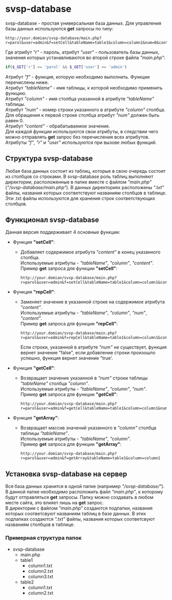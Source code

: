# svsp-database

svsp-database - простая универсальная база данных. Для управления базы данных используются **get** запросы по типу:
```
http://your.domian/svsp-database/main.php?r=parol&user=admin&f=setCell&tableName=table1&column=column1&num=0&content=string5
```
Где атрибут *"r"* - пароль, атрибут *"user"* - пользователь базы данных, значения которых устанавливаются во второй строке файла *"main.php"*:

```php
if($_GET['r'] == 'parol' && $_GET['user'] == 'admin')
```
Атрибут *"f"* - функция, которую необходимо выполнить. Функции перечислены ниже.  
Атрибут *"tableName"* - имя таблицы, к которой необходимо применить функцию.  
Атрибут *"column"* - имя столбца указанной в атрибуте *"tableName"* таблицы.  
Атрибут *"num"* - номер строки указанного в атрибуте *"column"* столбца. Для обращения к первой строке столбца атрибут *"num"* должен быть равен 0.  
Атрибут *"content"* - обрабатываемое значение.  
Для каждой функции используются свои атрибуты, в следствии чего можно отправлять **get** запрос без перечисления всех атрибутов.  
Атрибуты *"f"*, *"r"* и *"user"* используются при вызове любых функций.

## Структура svsp-database

Любая база данных состоит из таблиц, которые в свою очередь состоят из столбцов со строками. В svsp-database роль таблиц выполняют директории, расположенные
в папке вместе с файлом *"main.php"* (*"/svsp-database/main.php"*).
В данных директориях расположены *".txt"* файлы, названия которых соответствуют названиям столбцов в таблице.
Эти .txt файлы используются для хранения строк соответствующих столбцов.

## Функционал svsp-database

Данная версия поддерживает 4 основные функции:

- Функция **"setCell"**:
    - Добавляет содержимое атрибута *"content"* в конец указанного столбца.  
    Используемые атрибуты - *"tableName"*, *"column"*, *"content"*.  
    Пример **get** запроса для функции **"setCell"**:
      
        ```
        http://your.domian/svsp-database/main.php?r=parol&user=admin&f=setCell&tableName=table1&column=column1&content=string5
        ```
- Функция **"repCell"**:
    - Заменяет значение в указанной строке на содержимое атрибута *"content"*.  
    Используемые атрибуты - *"tableName"*, *"column"*, *"num"*, *"content"*.  
    Пример **get** запроса для функции **"repCell"**:
      
        ```
        http://your.domian/svsp-database/main.php?r=parol&user=admin&f=repCell&tableName=table1&column=column1&content=string5&num=5
        ```
        Если строки, указанной в атрибуте *"num"* не существует, функция вернет значение "false", если добавление строки произошло успешно, функция вернет значение
    "true'.
    
- Функция **"getCell"**:
    - Возвращает значение указанной в *"num"* строки таблицы *"tableName"* столбца *"column"*.  
    Используемые атрибуты - *"tableName"*, *"column"*, *"num"*.  
    Пример **get** запроса для функции **"getCell"**:
      
        ```
        http://your.domian/svsp-database/main.php?r=parol&user=admin&f=getCell&tableName=table1&column=column1&num=5
        ```
        
- Функция **"getArray"**:
    - Возвращает массив значений указанного в *"column"* столбца таблицы *"tableName"*.  
    Используемые атрибуты - *"tableName"*, *"column"*.  
    Пример **get** запроса для функции **"getArray"**:
      
        ```
        http://your.domian/svsp-database/main.php?r=parol&user=admin&f=getArray&tableName=table1&column=column1
        ```
## Установка svsp-database на сервер

Вся база данных хранится в одной папке (например *"/svsp-database/"*). В данной папке необходимо расположить файл *"main.php"*, к которому будут отправляться
**get** запросы. Папку можно создавать в любом месте сайта, это влияет лишь на **get** запрос.  
В директории с файлом *"main.php"* создаются подпапки, названия которых соответсвуют названиям таблиц в базе данных. В этих подпапках создаются 
*".txt"* файлы, названия которых соответсвуют названиям столбцов в таблице.  
### Примерная структура папок
- svsp-database
    - main.php
    - table1
        - column1.txt
        - column2.txt
        - column3.txt
    - table2
        - column1.txt
        - column2.txt

    
    
 

